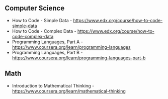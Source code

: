 ## Computer Science

- How to Code - Simple Data - https://www.edx.org/course/how-to-code-simple-data
- How to Code - Complex Data - https://www.edx.org/course/how-to-code-complex-data
- Programming Languages, Part A - https://www.coursera.org/learn/programming-languages
- Programming Languages, Part B - https://www.coursera.org/learn/programming-languages-part-b

## Math

- Introduction to Mathematical Thinking - https://www.coursera.org/learn/mathematical-thinking
